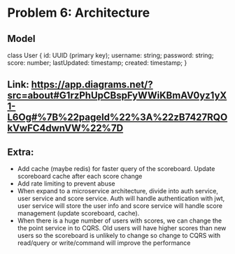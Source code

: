 # Problem 6: Architecture

## Model
class User {
    id: UUID (primary key);
    username: string;
    password: string;
    score: number;
    lastUpdated: timestamp;
    created: timestamp;
}

## Link: https://app.diagrams.net/?src=about#G1rzPhUpCBspFyWWiKBmAV0yz1yX1-L6Og#%7B%22pageId%22%3A%22zB7427RQOkVwFC4dwnVW%22%7D

## Extra:
- Add cache (maybe redis) for faster query of the scoreboard. Update scoreboard cache after each score change
- Add rate limiting to prevent abuse
- When expand to a microservice architecture, divide into auth service, user service and score service. Auth will handle authentication with jwt, user service will store the user info and score service will handle score management (update scoreboard, cache).
- When there is a huge number of users with scores, we can change the the point service in to CQRS. Old users will have higher scores than new users so the scoreboard is unlikely to change so change to CQRS with read/query or write/command will improve the performance